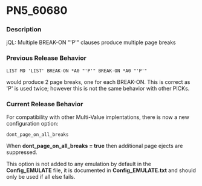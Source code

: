 # PN5_60680

<PageHeader />

### Description

jQL: Multiple BREAK-ON "'P'" clauses produce multiple page breaks



### Previous Release Behavior

```
LIST MD 'LIST' BREAK-ON *A0 "'P'" BREAK-ON *A0 "'P'" 
```

would produce 2 page breaks, one for each BREAK-ON. This is correct as 'P' is used twice; however this is not the same behavior with other PICKs.



### Current Release Behavior

For compatibility with other Multi-Value implentations, there is now a new configuration option:

```
dont_page_on_all_breaks
```

When **dont\_page\_on\_all\_breaks = true** then additional page ejects are suppressed.

This option is not added to any emulation by default in the **Config\_EMULATE** file, it is documented in **Config\_EMULATE.txt** and should only be used if all else fails.
